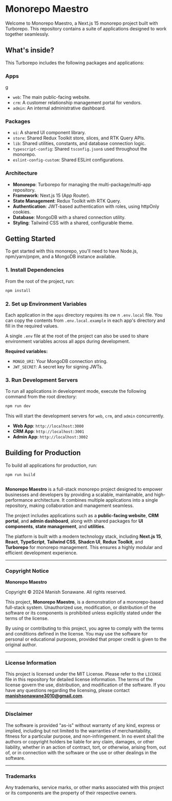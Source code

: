 # Monorepo Maestro

Welcome to Monorepo Maestro, a Next.js 15 monorepo project built with Turborepo. This repository contains a suite of applications designed to work together seamlessly.

## What's inside?

This Turborepo includes the following packages and applications:

### Apps
g 
- `web`: The main public-facing website.
- `crm`: A customer relationship management portal for vendors.
- `admin`: An internal administrative dashboard.

### Packages

- `ui`: A shared UI component library.
- `store`: Shared Redux Toolkit store, slices, and RTK Query APIs.
- `lib`: Shared utilities, constants, and database connection logic.
- `typescript-config`: Shared `tsconfig.json`s used throughout the monorepo.
- `eslint-config-custom`: Shared ESLint configurations.

### Architecture

- **Monorepo**: Turborepo for managing the multi-package/multi-app repository.
- **Framework**: Next.js 15 (App Router).
- **State Management**: Redux Toolkit with RTK Query.
- **Authentication**: JWT-based authentication with roles, using httpOnly cookies.
- **Database**: MongoDB with a shared connection utility.
- **Styling**: Tailwind CSS with a shared, configurable theme.

## Getting Started

To get started with this monorepo, you'll need to have Node.js, npm/yarn/pnpm, and a MongoDB instance available.

### 1. Install Dependencies

From the root of the project, run:

```bash
npm install
```

### 2. Set up Environment Variables

Each application in the `apps` directory requires its ow n `.env.local` file. You can copy the contents from `.env.local.example` in each app's directory and fill in the required values.

A single `.env` file at the root of the project can also be used to share environment variables across all apps during development.

**Required variables:**

- `MONGO_URI`: Your MongoDB connection string.
- `JWT_SECRET`: A secret key for signing JWTs.

### 3. Run Development Servers

To run all applications in development mode, execute the following command from the root directory:

```bash
npm run dev
```

This will start the development servers for `web`, `crm`, and `admin` concurrently.

- **Web App**: `http://localhost:3000`
- **CRM App**: `http://localhost:3001`
- **Admin App**: `http://localhost:3002`

## Building for Production

To build all applications for production, run:

```bash
npm run build



```

**Monorepo Maestro** is a full-stack monorepo project designed to empower businesses and developers by providing a scalable, maintainable, and high-performance architecture. It combines multiple applications into a single repository, making collaboration and management seamless.  

The project includes applications such as a **public-facing website**, **CRM portal**, and **admin dashboard**, along with shared packages for **UI components**, **state management**, and **utilities**.  

The platform is built with a modern technology stack, including **Next.js 15**, **React**, **TypeScript**, **Tailwind CSS**, **Shadcn UI**, **Redux Toolkit**, and **Turborepo** for monorepo management. This ensures a highly modular and efficient development experience.  

---

### Copyright Notice
**Monorepo Maestro**  

Copyright © 2024 Manish Sonawane. All rights reserved.  

This project, **Monorepo Maestro**, is a demonstration of a monorepo-based full-stack system. Unauthorized use, modification, or distribution of the software or its components is prohibited unless explicitly stated under the terms of the license.  

By using or contributing to this project, you agree to comply with the terms and conditions defined in the license. You may use the software for personal or educational purposes, provided that proper credit is given to the original author.  

---

### License Information
This project is licensed under the MIT License. Please refer to the `LICENSE` file in this repository for detailed license information. The terms of the license govern the use, distribution, and modification of the software. If you have any questions regarding the licensing, please contact **manishsonawane3010@gmail.com**.  

---

### Disclaimer
The software is provided "as-is" without warranty of any kind, express or implied, including but not limited to the warranties of merchantability, fitness for a particular purpose, and non-infringement. In no event shall the authors or copyright holders be liable for any claim, damages, or other liability, whether in an action of contract, tort, or otherwise, arising from, out of, or in connection with the software or the use or other dealings in the software.  

---

### Trademarks
Any trademarks, service marks, or other marks associated with this project or its components are the property of their respective owners.  

